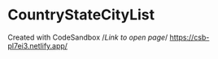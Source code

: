 # CountryStateCityList
Created with CodeSandbox
/*Link to open page*/
https://csb-pl7ei3.netlify.app/
